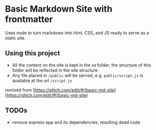 # Basic Markdown Site with frontmatter

Uses node to turn markdown into html, CSS, and JS ready to serve as a static site.

## Using this project

- All the content on the site is kept in the `md` folder; the structure of this folder will be reflected in the site structure.
- Any file placed in `/public` will be served, e.g. `public/script.js` is available at the url `/script.js`

remixed from [https://glitch.com/edit/#!/basic-md-site](https://glitch.com/edit/#!/basic-md-site)

## TODOs
* remove express app and its dependencies, resulting dead code